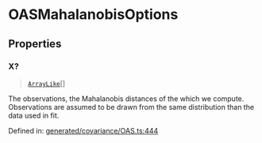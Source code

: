 # OASMahalanobisOptions

## Properties

### X?

> [`ArrayLike`](../types/ArrayLike.md)[]

The observations, the Mahalanobis distances of the which we compute. Observations are assumed to be drawn from the same distribution than the data used in fit.

Defined in:  [generated/covariance/OAS.ts:444](https://github.com/transitive-bullshit/scikit-learn-ts/blob/b59c1ff/packages/sklearn/src/generated/covariance/OAS.ts#L444)

